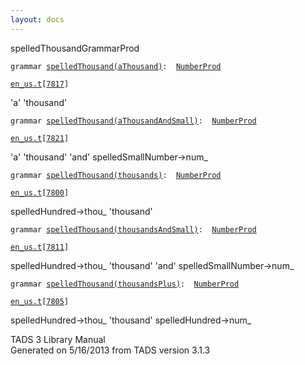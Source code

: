 ```yaml
---
layout: docs
---
```

<span class="title">spelledThousand</span><span class="type">GrammarProd</span>

`grammar `<span class="classExtLink">[`spelledThousand(aThousand)`](../object/spelledThousand(aThousand).html)</span>` :   `[`NumberProd`](../object/NumberProd.html)

[`en_us.t`](../file/en_us.t.html)`[`[`7817`](../source/en_us.t.html#7817)`]`



'a' 'thousand'



`grammar `<span class="classExtLink">[`spelledThousand(aThousandAndSmall)`](../object/spelledThousand(aThousandAndSmall).html)</span>` :   `[`NumberProd`](../object/NumberProd.html)

[`en_us.t`](../file/en_us.t.html)`[`[`7821`](../source/en_us.t.html#7821)`]`



'a' 'thousand' 'and' spelledSmallNumber-\>num\_  



`grammar `<span class="classExtLink">[`spelledThousand(thousands)`](../object/spelledThousand(thousands).html)</span>` :   `[`NumberProd`](../object/NumberProd.html)

[`en_us.t`](../file/en_us.t.html)`[`[`7800`](../source/en_us.t.html#7800)`]`



spelledHundred-\>thou\_ 'thousand'  



`grammar `<span class="classExtLink">[`spelledThousand(thousandsAndSmall)`](../object/spelledThousand(thousandsAndSmall).html)</span>` :   `[`NumberProd`](../object/NumberProd.html)

[`en_us.t`](../file/en_us.t.html)`[`[`7811`](../source/en_us.t.html#7811)`]`



spelledHundred-\>thou\_ 'thousand' 'and' spelledSmallNumber-\>num\_  



`grammar `<span class="classExtLink">[`spelledThousand(thousandsPlus)`](../object/spelledThousand(thousandsPlus).html)</span>` :   `[`NumberProd`](../object/NumberProd.html)

[`en_us.t`](../file/en_us.t.html)`[`[`7805`](../source/en_us.t.html#7805)`]`



spelledHundred-\>thou\_ 'thousand' spelledHundred-\>num\_  





TADS 3 Library Manual  
Generated on 5/16/2013 from TADS version 3.1.3


